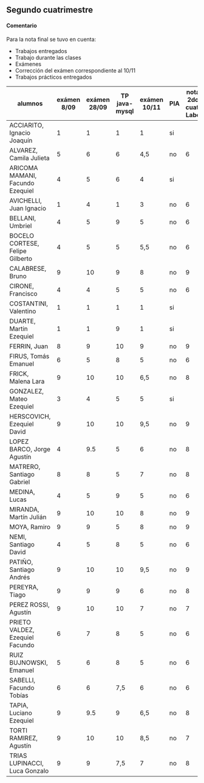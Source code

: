 ## Segundo cuatrimestre

#### Comentario
Para la nota final se tuvo en cuenta:
- Trabajos entregados 
- Trabajo durante las clases
- Exámenes
- Corrección del exámen correspondiente al 10/11
- Trabajos prácticos entregados



| alumnos                           | exámen 8/09 | exámen 28/09 | TP java-mysql |  exámen 10/11  |  PIA | nota 2do cuat. Labo | nota 2do cuat. Taller |
|-----------------------------------|-------------|--------------|---------------|----------------|------|-----------------|----|
|ACCIARITO, Ignacio Joaquín	        | 1 | 1 | 1 | 1 | si | |
|ALVAREZ, Camila Julieta	          |5 |6 | 6 | 4,5 | no | 6 | 6 |
|ARICOMA MAMANI, Facundo Ezequiel	  |4 |5 | 6 | 4 | si | | 
|AVICHELLI, Juan Ignacio           	|1 |4 | 1 | 3 | no | 6 | |
|BELLANI, Umbriel                	  |4 |5 | 9 | 5 | no | 6 | 6 |
|BOCELO CORTESE, Felipe Gilberto	  |4 |5 | 5 | 5,5 | no | 6 | 6 |
|CALABRESE, Bruno	                  |9 |10 | 9 | 8 | no | 9 | 9 |
|CIRONE, Francisco	                |4 |4 | 5 | 5 | no | 6 | 6 |
|COSTANTINI, Valentino             	|1 |1 | 1 | 1 | si | | |
|DUARTE, Martin Ezequiel           	|1 |1 | 9 | 1 | si | | |
|FERRIN, Juan	                      |8 |9 | 10 | 9 | no | 9 | 9 |
|FIRUS, Tomás Emanuel              	|6 |5 | 8 | 5 | no | 6 | 9 |
|FRICK, Malena Lara                	|9 |10 | 10 | 6,5 | no | 8 | 9 |
|GONZALEZ, Mateo Ezequiel         	|3 |4 | 5 | 5 | si | | 6 | 
|HERSCOVICH, Ezequiel David        	|9 |10 | 10 | 9,5 | no | 9 | 9 |
|LOPEZ BARCO, Jorge Agustín       	|4 |9.5 | 5 | 6 | no | 8 | 6 |
|MATRERO, Santiago Gabriel         	|8 |8 | 5 | 7 | no | 8 | 6 |
|MEDINA, Lucas                    	|4 |5 | 9 | 5 | no | 6 | 6 |
|MIRANDA, Martín Julián           	|9 |10 | 10 | 8 | no | 9 | 9 |
|MOYA, Ramiro                     	|9 |9 | 5 | 8 | no | 9 | 9|
|NEMI, Santiago David             	|4 |5  | 8 | 5 | no | 6 | 9 |
|PATIÑO, Santiago Andrés          	|9 |10 | 10 | 9,5 | no | 9 | 9 |
|PEREYRA, Tiago                   	|9 |9 | 9 | 6 | no | 8 | 9 |
|PEREZ ROSSI, Agustín             	|9 |10 | 10 | 7 | no | 7 | 9 |
|PRIETO VALDEZ, Ezequiel Facundo  	|6 |7 | 8 | 5 | no | 6 | 9 |
|RUIZ BUJNOWSKI, Emanuel          	|5 |6 | 8 | 5 | no | 6 | 9 |
|SABELLI, Facundo Tobías          	|6 |6 | 7,5 | 6 | no | 6 | 9 |
|TAPIA, Luciano Ezequiel          	|9 |9.5 | 9 | 6,5 | no | 8 | 9 |
|TORTI RAMIREZ, Agustín             |9 |10 | 10 | 8,5 | no | 7 | 9 |
|TRIAS LUPINACCI, Luca Gonzalo    	|9 |9 | 7,5 | 7 | no | 8 | 9 |
